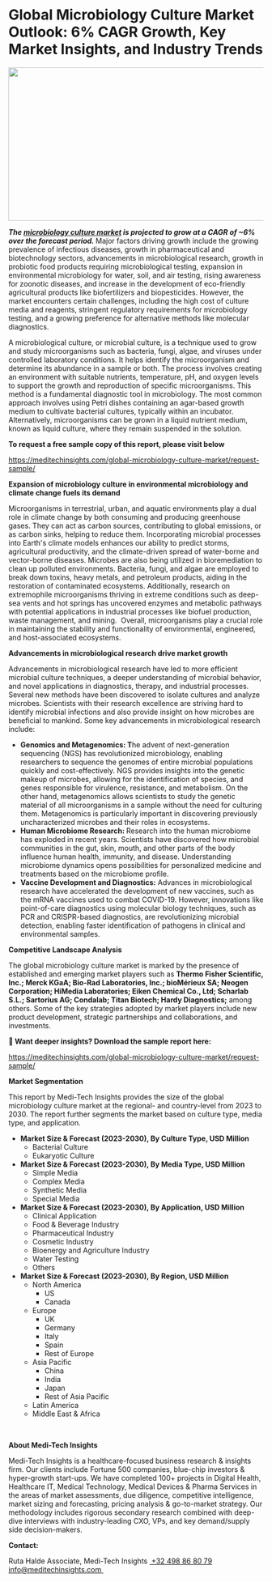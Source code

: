 <H1> Global Microbiology Culture Market Outlook: 6% CAGR Growth, Key Market Insights, and Industry Trends </H1>
<img class="alignnone size-full wp-image-1500" src="http://dailyinvestorhub.com/wp-content/uploads/2025/03/Microbiology5.png" alt="" width="532" height="303" />

<strong><em>The </em></strong><a href="https://meditechinsights.com/global-microbiology-culture-market/"><strong><em>microbiology culture market</em></strong></a><strong><em> is projected to grow at a CAGR of ~6% over the forecast period. </em></strong>Major factors driving growth include the growing prevalence of infectious diseases, growth in pharmaceutical and biotechnology sectors, advancements in microbiological research, growth in probiotic food products requiring microbiological testing, expansion in environmental microbiology for water, soil, and air testing, rising awareness for zoonotic diseases, and increase in the development of eco-friendly agricultural products like biofertilizers and biopesticides. However, the market encounters certain challenges, including the high cost of culture media and reagents, stringent regulatory requirements for microbiology testing, and a growing preference for alternative methods like molecular diagnostics.

A microbiological culture, or microbial culture, is a technique used to grow and study microorganisms such as bacteria, fungi, algae, and viruses under controlled laboratory conditions. It helps identify the microorganism and determine its abundance in a sample or both. The process involves creating an environment with suitable nutrients, temperature, pH, and oxygen levels to support the growth and reproduction of specific microorganisms. This method is a fundamental diagnostic tool in microbiology. The most common approach involves using Petri dishes containing an agar-based growth medium to cultivate bacterial cultures, typically within an incubator. Alternatively, microorganisms can be grown in a liquid nutrient medium, known as liquid culture, where they remain suspended in the solution.

<strong>To request a free sample copy of this report, please visit below</strong>

<a href="https://meditechinsights.com/global-microbiology-culture-market/request-sample/">https://meditechinsights.com/global-microbiology-culture-market/request-sample/</a>

<strong>Expansion of microbiology culture in environmental microbiology and climate change fuels its demand</strong>

Microorganisms in terrestrial, urban, and aquatic environments play a dual role in climate change by both consuming and producing greenhouse gases. They can act as carbon sources, contributing to global emissions, or as carbon sinks, helping to reduce them. Incorporating microbial processes into Earth's climate models enhances our ability to predict storms, agricultural productivity, and the climate-driven spread of water-borne and vector-borne diseases. Microbes are also being utilized in bioremediation to clean up polluted environments. Bacteria, fungi, and algae are employed to break down toxins, heavy metals, and petroleum products, aiding in the restoration of contaminated ecosystems. Additionally, research on extremophile microorganisms thriving in extreme conditions such as deep-sea vents and hot springs has uncovered enzymes and metabolic pathways with potential applications in industrial processes like biofuel production, waste management, and mining.  Overall, microorganisms play a crucial role in maintaining the stability and functionality of environmental, engineered, and host-associated ecosystems.

<strong>Advancements in microbiological research drive market growth</strong>

Advancements in microbiological research have led to more efficient microbial culture techniques, a deeper understanding of microbial behavior, and novel applications in diagnostics, therapy, and industrial processes. Several new methods have been discovered to isolate cultures and analyze microbes. Scientists with their research excellence are striving hard to identify microbial infections and also provide insight on how microbes are beneficial to mankind. Some key advancements in microbiological research include:
<ul>
 	<li><strong>Genomics and Metagenomics: T</strong>he advent of next-generation sequencing (NGS) has revolutionized microbiology, enabling researchers to sequence the genomes of entire microbial populations quickly and cost-effectively. NGS provides insights into the genetic makeup of microbes, allowing for the identification of species, and genes responsible for virulence, resistance, and metabolism. On the other hand, metagenomics allows scientists to study the genetic material of all microorganisms in a sample without the need for culturing them. Metagenomics is particularly important in discovering previously uncharacterized microbes and their roles in ecosystems.</li>
 	<li><strong>Human Microbiome Research: </strong>Research into the human microbiome has exploded in recent years. Scientists have discovered how microbial communities in the gut, skin, mouth, and other parts of the body influence human health, immunity, and disease. Understanding microbiome dynamics opens possibilities for personalized medicine and treatments based on the microbiome profile.</li>
 	<li><strong>Vaccine Development and Diagnostics:</strong> Advances in microbiological research have accelerated the development of new vaccines, such as the mRNA vaccines used to combat COVID-19. However, innovations like point-of-care diagnostics using molecular biology techniques, such as PCR and CRISPR-based diagnostics, are revolutionizing microbial detection, enabling faster identification of pathogens in clinical and environmental samples.</li>
</ul>
<strong>Competitive Landscape Analysis</strong>

The global microbiology culture market is marked by the presence of established and emerging market players such as <strong>Thermo Fisher Scientific, Inc.; Merck KGaA; Bio-Rad Laboratories, Inc.; bioMérieux SA; Neogen Corporation; HiMedia Laboratories; Eiken Chemical Co., Ltd; Scharlab S.L.; Sartorius AG; Condalab; Titan Biotech; Hardy Diagnostics;</strong> among others. Some of the key strategies adopted by market players include new product development, strategic partnerships and collaborations, and investments.

<strong>🔗 Want deeper insights? Download the sample report here: </strong>

<a href="https://meditechinsights.com/global-microbiology-culture-market/request-sample/">https://meditechinsights.com/global-microbiology-culture-market/request-sample/</a>

<strong>Market Segmentation</strong>

This report by Medi-Tech Insights provides the size of the global microbiology culture market at the regional- and country-level from 2023 to 2030. The report further segments the market based on culture type, media type, and application.
<ul>
 	<li><strong>Market Size &amp; Forecast (2023-2030), By Culture Type, USD Million</strong>
<ul>
 	<li>Bacterial Culture</li>
 	<li>Eukaryotic Culture</li>
</ul>
</li>
 	<li><strong>Market Size &amp; Forecast (2023-2030), By Media Type, USD Million</strong>
<ul>
 	<li>Simple Media</li>
 	<li>Complex Media</li>
 	<li>Synthetic Media</li>
 	<li>Special Media</li>
</ul>
</li>
 	<li><strong>Market Size &amp; Forecast (2023-2030), By Application, USD Million</strong>
<ul>
 	<li>Clinical Application</li>
 	<li>Food &amp; Beverage Industry</li>
 	<li>Pharmaceutical Industry</li>
 	<li>Cosmetic Industry</li>
 	<li>Bioenergy and Agriculture Industry</li>
 	<li>Water Testing</li>
 	<li>Others</li>
</ul>
</li>
 	<li><strong>Market Size &amp; Forecast (2023-2030), By Region, USD Million</strong>
<ul>
 	<li>North America
<ul>
 	<li>US</li>
 	<li>Canada</li>
</ul>
</li>
 	<li>Europe
<ul>
 	<li>UK</li>
 	<li>Germany</li>
 	<li>Italy</li>
 	<li>Spain</li>
 	<li>Rest of Europe</li>
</ul>
</li>
 	<li>Asia Pacific
<ul>
 	<li>China</li>
 	<li>India</li>
 	<li>Japan</li>
 	<li>Rest of Asia Pacific</li>
</ul>
</li>
 	<li>Latin America</li>
 	<li>Middle East &amp; Africa</li>
</ul>
</li>
</ul>
&nbsp;

<strong>About Medi-Tech Insights</strong>

Medi-Tech Insights is a healthcare-focused business research &amp; insights firm. Our clients include Fortune 500 companies, blue-chip investors &amp; hyper-growth start-ups. We have completed 100+ projects in Digital Health, Healthcare IT, Medical Technology, Medical Devices &amp; Pharma Services in the areas of market assessments, due diligence, competitive intelligence, market sizing and forecasting, pricing analysis &amp; go-to-market strategy. Our methodology includes rigorous secondary research combined with deep-dive interviews with industry-leading CXO, VPs, and key demand/supply side decision-makers.

<strong>Contact:</strong>

Ruta Halde
Associate, Medi-Tech Insights
<u> +32 498 86 80 79
</u><a href="mailto:info@meditechinsights.com">info@meditechinsights.com</a><u> </u>
